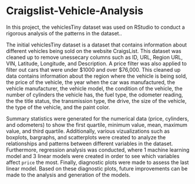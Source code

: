 # Craigslist-Vehicle-Analysis

In this project, the vehiclesTiny dataset was used on RStudio to conduct a rigorous analysis of the patterns in the dataset..

The initial vehiclesTiny dataset is a dataset that contains information about different vehicles being sold on the website CraigsList. This dataset was cleaned up to remove unessecary columns such as ID, URL, Region URL, VIN, Latitude, Longitude, and Description. A price filter was also applied to filter out cars that were under $1000 and over $76,000. This cleaned up data contains information about the region where the vehicle is being sold, the price of the vehicle, the year when the car was manufactured, the vehicle manufacturer, the vehicle model, the condition of the vehicle, the number of cylinders the vehicle has, the fuel type, the odometer reading, the the title status, the transmission type, the drive, the size of the vehicle, the type of the vehicle, and the paint color.

Summary statistics were generated for the numerical data (price, cylinders, and odometers) to show the first quartile, minimum value, mean, maximum value, and third quartile. Additionally, various vizualizations such as boxplots, bargraphs, and scatterplots were created to analyze the relationships and patterns between different variables in the dataset. Furthermore, regression analysis was conducted, where 1 machine learning model and 3 linear models were created in order to see which variables affect `price` the most. Finally, diagnostic plots were made to assess the last linear model. Based on these diagnostic plots, future improvements can be made to the analysis and generation of the models.
